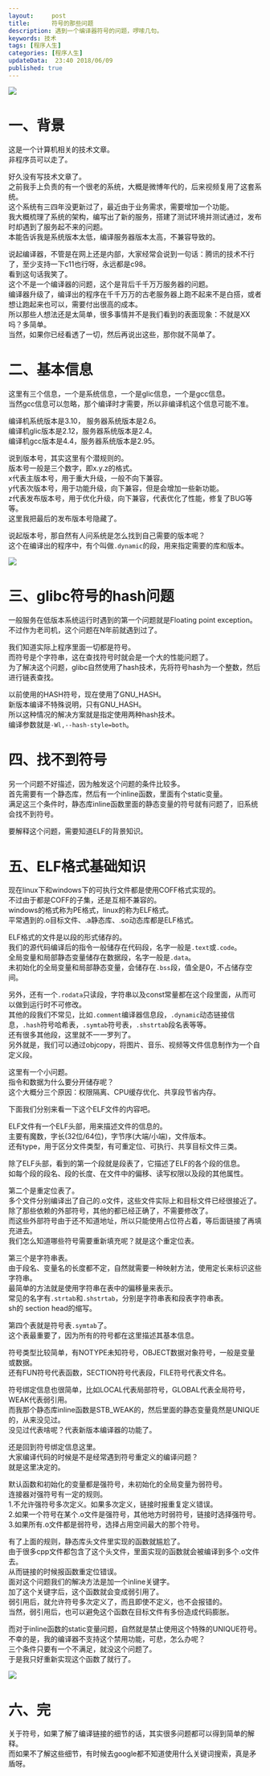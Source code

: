 ```yaml
---   
layout:     post  
title:      符号的那些问题  
description: 遇到一个编译器符号的问题，啰嗦几句。  
keywords: 技术  
tags: [程序人生]  
categories: [程序人生]  
updateData:  23:40 2018/06/09   
published: true   
---  
```




![](/images/2018/06/cb0287319eca4b67.png)


# 一、背景

这是一个计算机相关的技术文章。  
非程序员可以走了。  


好久没有写技术文章了。  
之前我手上负责的有一个很老的系统，大概是微博年代的，后来视频复用了这套系统。  
这个系统有三四年没更新过了，最近由于业务需求，需要增加一个功能。  
我大概梳理了系统的架构，编写出了新的服务，搭建了测试环境并测试通过，发布时却遇到了服务起不来的问题。  
本能告诉我是系统版本太低，编译服务器版本太高，不兼容导致的。  


说起编译器，不管是在网上还是内部，大家经常会说到一句话：腾讯的技术不行了，至少支持一下c11也行呀，永远都是c98。  
看到这句话我笑了。  
这个不是一个编译器的问题，这个是背后千千万万服务器的问题。  
编译器升级了，编译出的程序在千千万万的古老服务器上跑不起来不是白搭，或者想让跑起来也可以，需要付出很高的成本。  
所以那些人想法还是太简单，很多事情并不是我们看到的表面现象：不就是XX吗？多简单。  
当然，如果你已经看透了一切，然后再说出这些，那你就不简单了。  


# 二、基本信息

这里有三个信息，一个是系统信息，一个是glic信息，一个是gcc信息。  
当然gcc信息可以忽略，那个编译时才需要，所以非编译机这个信息可能不准。  


编译机系统版本是3.10， 服务器系统版本是2.6。  
编译机glic版本是2.12，服务器系统版本是2.4。  
编译机gcc版本是4.4，服务器系统版本是2.95。  


说到版本号，其实这里有个潜规则的。  
版本号一般是三个数字，即x.y.z的格式。  
x代表主版本号，用于重大升级，一般不向下兼容。  
y代表次版本号，用于功能升级，向下兼容，但是会增加一些新功能。  
z代表发布版本号，用于优化升级，向下兼容，代表优化了性能，修复了BUG等等。  
这里我把最后的发布版本号隐藏了。  


说起版本号，那自然有人问系统是怎么找到自己需要的版本呢？  
这个在编译出的程序中，有个叫做`.dynamic`的段，用来指定需要的库和版本。  

![](/images/2018/06/20180609161252.png)



# 三、glibc符号的hash问题  


一般服务在低版本系统运行时遇到的第一个问题就是Floating point exception。  
不过作为老司机，这个问题在N年前就遇到过了。  


我们知道实际上程序里面一切都是符号。  
而符号是个字符串，这在查找符号时就会是一个大的性能问题了。   
为了解决这个问题，glibc自然使用了hash技术，先将符号hash为一个整数，然后进行链表查找。  


以前使用的HASH符号，现在使用了GNU_HASH。  
新版本编译不特殊说明，只有GNU_HASH。  
所以这种情况的解决方案就是指定使用两种hash技术。  
编译参数就是`-Wl,--hash-style=both`。  



# 四、找不到符号   


另一个问题不好描述，因为触发这个问题的条件比较多。  
首先需要有一个静态库，然后有一个inline函数，里面有个static变量。  
满足这三个条件时，静态库inline函数里面的静态变量的符号就有问题了，旧系统会找不到符号。  


要解释这个问题，需要知道ELF的背景知识。  

# 五、ELF格式基础知识



现在linux下和windows下的可执行文件都是使用COFF格式实现的。  
不过由于都是COFF的子集，还是互相不兼容的。  
windows的格式称为PE格式，linux的称为ELF格式。  
平常遇到的.o目标文件、.a静态库、.so动态库都是ELF格式。  


ELF格式的文件是以段的形式储存的。  
我们的源代码编译后的指令一般储存在代码段，名字一般是`.text`或`.code`。  
全局变量和局部静态变量储存在数据段，名字一般是`.data`。  
未初始化的全局变量和局部静态变量，会储存在`.bss`段，值全是0，不占储存空间。  


另外，还有一个`.rodata`只读段，字符串以及const常量都在这个段里面，从而可以做到运行时不可修改。  
其他的段我们不常见，比如`.comment`编译器信息段，`.dynamic`动态链接信息，`.hash`符号哈希表，`.symtab`符号表，`.shstrtab`段名表等等。  
还有很多其他段，这里就不一一罗列了。  
另外就是，我们可以通过objcopy，将图片、音乐、视频等文件信息制作为一个自定义段。  


这里有一个小问题。  
指令和数据为什么要分开储存呢？  
这个大概分三个原因：权限隔离、CPU缓存优化、共享段节省内存。  


下面我们分别来看一下这个ELF文件的内容吧。  


ELF文件有一个ELF头部，用来描述文件的信息的。  
主要有魔数，字长(32位/64位)，字节序(大端/小端)，文件版本。  
还有type，用于区分文件类型，有可重定位、可执行、共享目标文件三类。  



除了ELF头部，看到的第一个段就是段表了，它描述了ELF的各个段的信息。  
如每个段的段名、段的长度、在文件中的偏移、读写权限以及段的其他属性。  


第二个是重定位表了。  
多个文件分别编译出了自己的.o文件，这些文件实际上和目标文件已经很接近了。  
除了那些依赖的外部符号，其他的都已经正确了，不需要修改了。  
而这些外部符号由于还不知道地址，所以只能使用占位符占着，等后面链接了再填充进去。  
我们怎么知道哪些符号需要重新填充呢？就是这个重定位表。  


第三个是字符串表。  
由于段名、变量名的长度都不定，自然就需要一种映射方法，使用定长来标识这些字符串。  
最简单的方法就是使用字符串在表中的偏移量来表示。  
常见的名字有`.strtab`和`.shstrtab`，分别是字符串表和段表字符串表。  
sh的 section head的缩写。  


第四个表就是符号表`.symtab`了。  
这个表最重要了，因为所有的符号都在这里描述其基本信息。  


符号类型比较简单，有NOTYPE未知符号，OBJECT数据对象符号，一般是变量或数据。  
还有FUN符号代表函数，SECTION符号代表段，FILE符号代表文件名。  


符号绑定信息也很简单，比如LOCAL代表局部符号，GLOBAL代表全局符号，WEAK代表弱引用。  
而我那个静态库inline函数是STB_WEAK的，然后里面的静态变量竟然是UNIQUE的，从来没见过。  
没见过代表啥呢？代表新版本编译器的功能了。  


还是回到符号绑定信息这里。  
大家编译代码的时候是不是经常遇到符号重定义的编译问题？  
就是这里决定的。  


默认函数和初始化的变量都是强符号，未初始化的全局变量为弱符号。  
连接器对强符号有一定的规则。  
1.不允许强符号多次定义。如果多次定义，链接时报重复定义错误。  
2.如果一个符号在某个.o文件是强符号，其他地方时弱符号，链接时选择强符号。  
3.如果所有.o文件都是弱符号，选择占用空间最大的那个符号。  


有了上面的规则，静态库头文件里实现的函数就尴尬了。  
由于很多cpp文件都包含了这个头文件，里面实现的函数就会被编译到多个.o文件去。  
从而链接的时候报函数重定位错误。  
面对这个问题我们的解决方法是加一个inline关键字。  
加了这个关键字后，这个函数就会变成弱引用了。  
弱引用后，就允许符号多次定义了，而且即使不定义，也不会报错的。  
当然，弱引用后，也可以避免这个函数在目标文件有多份造成代码膨胀。  


而对于inline函数的static变量问题，自然就是禁止使用这个特殊的UNIQUE符号。  
不幸的是，我的编译器不支持这个禁用功能，可悲，怎么办呢？  
三个条件只要有一个不满足，就没这个问题了。  
于是我只好重新实现这个函数了就行了。  

![](/images/2018/06/20180610163753.png)


# 六、完


关于符号，如果了解了编译链接的细节的话，其实很多问题都可以得到简单的解释。  
而如果不了解这些细节，有时候去google都不知道使用什么关键词搜索，真是矛盾呀。  





